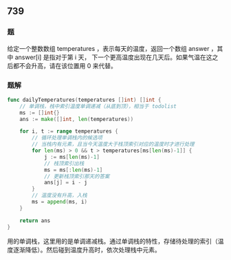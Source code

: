 ## 739

### 题
给定一个整数数组 temperatures ，表示每天的温度，返回一个数组 answer ，其中 answer[i] 是指对于第 i 天，
下一个更高温度出现在几天后。如果气温在这之后都不会升高，请在该位置用 0 来代替。

### 题解
```go
func dailyTemperatures(temperatures []int) []int {
	// 单调栈，栈中索引温度单调递减（从底到顶），相当于 todolist
	ms := []int{}
	ans := make([]int, len(temperatures))

	for i, t := range temperatures {
		// 循环处理单调栈内的候选项
		// 当栈内有元素，且当今天温度大于栈顶索引对应的温度时才进行处理
		for len(ms) > 0 && t > temperatures[ms[len(ms)-1]] {
			j := ms[len(ms)-1]
			// 栈顶索引出栈
			ms = ms[:len(ms)-1]
			// 更新栈顶索引那天的答案
			ans[j] = i - j
		}
		// 温度没有升高，入栈
		ms = append(ms, i)
	}

	return ans
}
```
用的单调栈，这里用的是单调递减栈。通过单调栈的特性，存储待处理的索引（温度逐渐降低）。然后碰到温度升高时，依次处理栈中元素。
